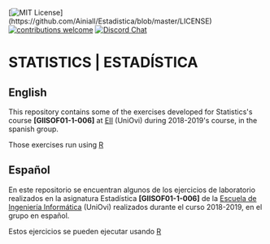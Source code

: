 [![MIT License](https://img.shields.io/apm/l/atomic-design-ui.svg?)](https://github.com/Ainiall/Estadistica/blob/master/LICENSE) [![contributions welcome](https://img.shields.io/badge/contributions-welcome-brightgreen.svg?style=flat)](https://github.com/Ainiall/Estadistica/issues)
[![Discord Chat](https://img.shields.io/discord/622801771940806709?color=7289da&label=EII%20discord&logo=discord)](https://discord.com/invite/bkR5Ye4)  

# STATISTICS | ESTADÍSTICA

## English 
This repository contains some of the exercises developed for Statistics's course **[GIISOF01-1-006]** at [EII](https://ingenieriainformatica.uniovi.es/) (UniOvi) during 2018-2019's course, in the spanish group.

Those exercises run using [R](https://cran.rediris.es/)

## Español
En este repositorio se encuentran algunos de los ejercicios de laboratorio realizados en la asignatura Estadística **[GIISOF01-1-006]** de la [Escuela de Ingeniería Informática](https://ingenieriainformatica.uniovi.es/) (UniOvi) realizados durante el curso 2018-2019, en el grupo en español.

Estos ejercicios se pueden ejecutar usando [R](https://cran.rediris.es/)
